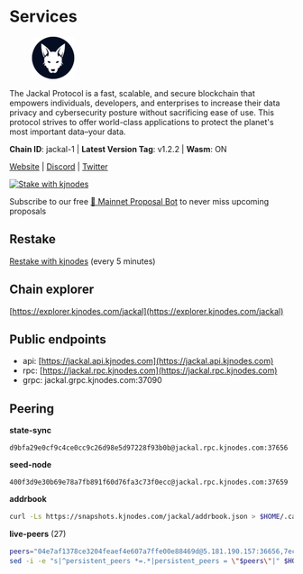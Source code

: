 # Services

<figure><img src="https://raw.githubusercontent.com/kj89/cosmos-images/main/logos/jackal.png" alt=""><figcaption></figcaption></figure>

The Jackal Protocol is a fast, scalable, and secure blockchain that empowers  individuals, developers, and enterprises to increase their data privacy and  cybersecurity posture without sacrificing ease of use. This protocol strives  to offer world-class applications to protect the planet's most important data–your data.

**Chain ID**: jackal-1 | **Latest Version Tag**: v1.2.2 | **Wasm**: ON

[Website](https://jackalprotocol.com) | [Discord](https://discord.com/invite/5GKym3p6rj) | [Twitter](https://twitter.com/Jackal_Protocol)

[![Stake with kjnodes](https://i.ibb.co/cr44Q8j/button-stake-with-kjnodes.png)](https://restake.app/jackal/jklvaloper1tr3wm3mdkz0tda6t7vavqnn7fe2g4un0f67xmt)

Subscribe to our free [🤖 Mainnet Proposal Bot](https://t.me/kjnodes_proposal_bot) to never miss upcoming proposals

## Restake

[Restake with kjnodes](https://restake.app/jackal/jklvaloper1tr3wm3mdkz0tda6t7vavqnn7fe2g4un0f67xmt) (every 5 minutes)
## Chain explorer
[https://explorer.kjnodes.com/jackal](https://explorer.kjnodes.com/jackal)

## Public endpoints

* api: [https://jackal.api.kjnodes.com](https://jackal.api.kjnodes.com)
* rpc: [https://jackal.rpc.kjnodes.com](https://jackal.rpc.kjnodes.com)
* grpc: jackal.grpc.kjnodes.com:37090

## Peering

**state-sync**

```text
d9bfa29e0cf9c4ce0cc9c26d98e5d97228f93b0b@jackal.rpc.kjnodes.com:37656
```

**seed-node**

```text
400f3d9e30b69e78a7fb891f60d76fa3c73f0ecc@jackal.rpc.kjnodes.com:37659
```

**addrbook**
```bash
curl -Ls https://snapshots.kjnodes.com/jackal/addrbook.json > $HOME/.canine/config/addrbook.json
```

**live-peers** (27)
```bash
peers="04e7af1378ce3204feaef4e607a7ffe00e88469d@5.181.190.157:36656,7ec80b61b883b6534f6b405353219a63ee7ed348@65.109.24.188:17556,7751d16cfa48da0a5bea6f40e9bcc386b4c76c50@51.89.7.184:26638,d9bfa29e0cf9c4ce0cc9c26d98e5d97228f93b0b@65.109.88.38:37656,713d202326eedaed41d467b26051aba62727febd@5.9.69.241:26656,3e352224da2a8487d2c6277dc40d120cd574acb9@65.21.90.141:12133,2bb49680d595628991383323806db3fa53d15eb5@65.109.85.170:53656,039a1c4f438c1ecc2dd901e7316d16fdafadfdab@104.193.254.36:27656,dd3cab79ffae0aed4f519503b66e9403c69eeb14@85.237.193.101:25565,dbbd1e102b9d0cde827cd272205fa3a2886a6b2c@5.9.147.22:21656,28b093e86576a307cebc709912e3546ffe331ad6@65.108.224.156:28656,f3b96273f3b1a7d2594851badd4302f16db81cfa@23.29.55.92:26656,8be44995ab4eeafcde6e0a9e196c40d483ef6d2a@51.81.155.97:10556,6ea2783ba59a3e54ec963fac41709ddd76218650@192.99.4.20:29656,ebc272824924ea1a27ea3183dd0b9ba713494f83@95.214.55.198:26906,3ebc427c4aea796e7eea5551e8bca74a7734fe52@136.38.55.33:26656,976d837d399c0914cca7ba81fcd554b1f3d7a7bd@206.172.224.141:26656,7c85c0aa43e8027b424cb356554a4ccc801a968d@198.244.212.27:26656,e0740626622af6f64c5c71cc8a2723bfc7eedf66@99.241.52.117:26456,a463b16c5a7cee3d77f465a0b1c0d526aef426d8@194.163.150.92:26656,f7b5bc8e8eb8a954f9c36ac7c06ff7b9b847c785@167.86.82.140:46656,ff94a29e02de8369faf37c76d3c97684bbd51bd6@185.16.38.165:17556,1b1521722a7b6715ced5cbfe4003d2af614465cb@65.21.139.150:37656,0daa5dcda773b1d3842ba2881cf27aab519a2cac@54.36.108.222:28656,5b379046d6c3db9f5fa7a45ac94004de55ec9ddf@65.108.237.233:30656,26b6255375a592c3b0664bd474a6975f468c3785@88.99.164.158:11126,399068f8371dce4ae5d7cd7da2c965e765e68f4b@65.108.238.102:17556"
sed -i -e "s|^persistent_peers *=.*|persistent_peers = \"$peers\"|" $HOME/.canine/config/config.toml
```
